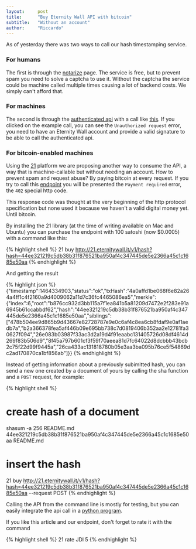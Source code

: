 ```yaml
---
layout:     post
title:      "Buy Eternity Wall API with bitcoin"
subtitle:   "Without an account"
author:     "Riccardo"
---
```


As of yesterday there was two ways to call our hash timestamping service.

### For humans

The first is through the [notarize](http://eternitywall.it/notarize) page.
The service is free, but to prevent spam you need to solve a captcha to use it. Without the captcha the service could be machine called multiple times causing a lot of backend costs. We simply can't afford that.

### For machines

The second is through the [authenticated api](http://eternitywall.it/api#auth) with a call like
[this](http://eternitywall.it/v1/auth/hash/7f066dc8262610339d0407e8dfafc9216b20e35c421785a56b87f28c566d61da?account=1K9gCCHberw6s61H9HiD6D9FtzCgry1bj7&signature=HzBR7t4aZn8L0lMN5ZBbBNzPgz8yi8oZfEMCoJhoOic7Xdh/kxzGxQjDna6IW8JtUeO1Z6xLlrOt8ryjyuJbskw=&challenge=[challenge]).
If you clicked on the example call, you can see the `Unauthorized request` error, you need to have an Eternity Wall account and provide a valid signature to be able to call the authenticated api.

### For bitcoin-enabled machines

Using the [21](https://21.co) platform we are proposing another way to consume the API, a way that is machine-callable but without needing an account. How to prevent spam and request abuse? By paying bitcoin at every request.
If you try to call this [endpoint](http://21.eternitywall.it/v1/hash?hash=44ee321219c5db38b31f876521ba950af4c347445de5e2366a45c1c1685e50aa) you will be presented the `Payment required` error, the `402` special http code.

This response code was thought at the very beginning of the http protocol specification but none used it because we haven't a valid digital money yet. Until bitcoin.

By installing the 21 library (at the time of writing available on Mac and Ubuntu) you can purchase the endpoint with 100 satoshi (now $0.0005) with a command like this:

{% highlight shell %}
21 buy http://21.eternitywall.it/v1/hash?hash=44ee321219c5db38b31f876521ba950af4c347445de5e2366a45c1c1685e50aa
{% endhighlight %}

And getting the result

{% highlight json %}
{"timestamp":1464334903,"status":"ok","txHash":"4a0affd1be068f6e82a264a4ff1c4f2160a9d4009062a11d7c36fc4465086ea5","merkle":{"index":6,"root":"b876cc932d3bb115a7f1ea841b5a81209d7472e2f283e91a6945b61ccabbdf62","hash":"44ee321219c5db38b31f876521ba950af4c347445de5e2366a45c1c1685e50aa","siblings":["478b504ee9d865b9d43667e82728787e9e0c6af4c8ea6cb8fdaf9e0af1aedb7a","b2a366378fea5af446b09e695bb738c7d0819406b352aa2e12781fa30627f094","26e083b03987f33ac3d2a19d4f91eaabc131405726d08df4614d269f83b506d9","8f45a797b601cf3f59f70aeea81d7fc64022d8dcbbb43bcb2c75f22d99f9445a","26ca433ac131818780b05e3aa3ba095b76ce5f54869dc2ad170870ca1bf856ab"]}}
{% endhighlight %}

Instead of getting information about a previously subimitted hash, you can send a new one created by a document of yours by calling the sha function and a `POST` request, for example:

{% highlight shell %}
# create hash of a document
shasum -a 256 README.md
44ee321219c5db38b31f876521ba950af4c347445de5e2366a45c1c1685e50aa  README.md

# insert the hash
21 buy http://21.eternitywall.it/v1/hash?hash=44ee321219c5db38b31f876521ba950af4c347445de5e2366a45c1c1685e50aa --request POST
{% endhighlight %}


Calling the API from the command line is mostly for testing, but you can easily integrate the api call in a [python program](http://21.eternitywall.it/client).

If you like this article and our endpoint, don't forget to rate it with the command

{% highlight shell %}
21 rate JDl 5
{% endhighlight %}
